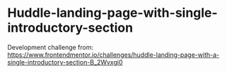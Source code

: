# Huddle-landing-page-with-single-introductory-section
 Development challenge from: https://www.frontendmentor.io/challenges/huddle-landing-page-with-a-single-introductory-section-B_2Wvxgi0 
